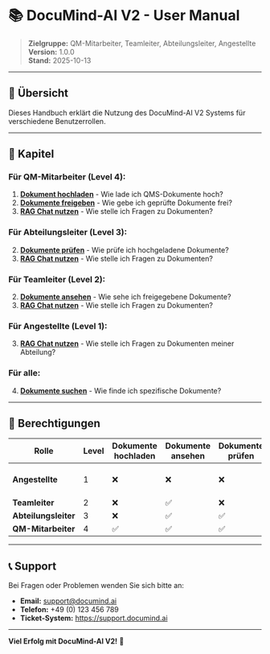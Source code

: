 # 📚 DocuMind-AI V2 - User Manual

> **Zielgruppe:** QM-Mitarbeiter, Teamleiter, Abteilungsleiter, Angestellte  
> **Version:** 1.0.0  
> **Stand:** 2025-10-13

---

## 🎯 Übersicht

Dieses Handbuch erklärt die Nutzung des DocuMind-AI V2 Systems für verschiedene Benutzerrollen.

---

## 📖 Kapitel

### Für QM-Mitarbeiter (Level 4):
1. **[Dokument hochladen](01-upload.md)** - Wie lade ich QMS-Dokumente hoch?
2. **[Dokumente freigeben](02-workflow.md)** - Wie gebe ich geprüfte Dokumente frei?
3. **[RAG Chat nutzen](03-rag-chat.md)** - Wie stelle ich Fragen zu Dokumenten?

### Für Abteilungsleiter (Level 3):
2. **[Dokumente prüfen](02-workflow.md)** - Wie prüfe ich hochgeladene Dokumente?
3. **[RAG Chat nutzen](03-rag-chat.md)** - Wie stelle ich Fragen zu Dokumenten?

### Für Teamleiter (Level 2):
2. **[Dokumente ansehen](02-workflow.md)** - Wie sehe ich freigegebene Dokumente?
3. **[RAG Chat nutzen](03-rag-chat.md)** - Wie stelle ich Fragen zu Dokumenten?

### Für Angestellte (Level 1):
3. **[RAG Chat nutzen](03-rag-chat.md)** - Wie stelle ich Fragen zu Dokumenten meiner Abteilung?

### Für alle:
4. **[Dokumente suchen](04-search.md)** - Wie finde ich spezifische Dokumente?

---

## 🔐 Berechtigungen

| Rolle | Level | Dokumente hochladen | Dokumente ansehen | Dokumente prüfen | Dokumente freigeben | RAG Chat |
|-------|-------|---------------------|-------------------|------------------|---------------------|----------|
| **Angestellte** | 1 | ❌ | ❌ | ❌ | ❌ | ✅ (nur eigene IG) |
| **Teamleiter** | 2 | ❌ | ✅ | ❌ | ❌ | ✅ |
| **Abteilungsleiter** | 3 | ❌ | ✅ | ✅ | ❌ | ✅ |
| **QM-Mitarbeiter** | 4 | ✅ | ✅ | ✅ | ✅ | ✅ |

---

## 📞 Support

Bei Fragen oder Problemen wenden Sie sich bitte an:
- **Email:** support@documind.ai
- **Telefon:** +49 (0) 123 456 789
- **Ticket-System:** https://support.documind.ai

---

**Viel Erfolg mit DocuMind-AI V2!** 🚀

